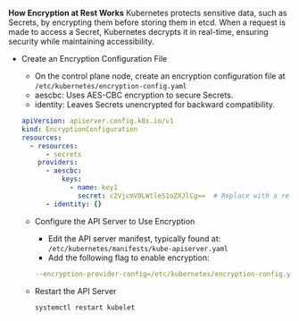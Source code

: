 **How Encryption at Rest Works**
Kubernetes protects sensitive data, such as Secrets, by encrypting them before storing them in etcd. When a request is made to access a Secret, Kubernetes decrypts it in real-time, ensuring security while maintaining accessibility.

- Create an Encryption Configuration File
  - On the control plane node, create an encryption configuration file at `/etc/kubernetes/encryption-config.yaml`
  - aescbc: Uses AES-CBC encryption to secure Secrets.
  - identity: Leaves Secrets unencrypted for backward compatibility.
  ```yaml
  apiVersion: apiserver.config.k8s.io/v1
  kind: EncryptionConfiguration
  resources:
    - resources:
        - secrets
      providers:
        - aescbc:
            keys:
              - name: key1
                secret: c2VjcmV0LWtleS1oZXJlCg==  # Replace with a real base64-encoded key
        - identity: {}
  ```

  - Configure the API Server to Use Encryption
    - Edit the API server manifest, typically found at: `/etc/kubernetes/manifests/kube-apiserver.yaml`
    - Add the following flag to enable encryption:
    ```yaml
    --encryption-provider-config=/etc/kubernetes/encryption-config.yaml
    ```

  - Restart the API Server
    ```bash
    systemctl restart kubelet
    ```
